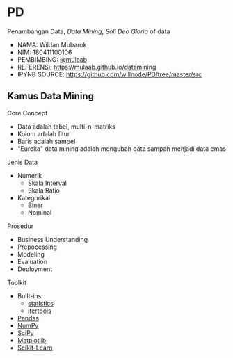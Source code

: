 # PD

Penambangan Data, *Data Mining*, *Soli Deo Gloria* of data

+ NAMA: Wildan Mubarok
+ NIM: 180411100106
+ PEMBIMBING: [@mulaab](https://github.com/mulaab)
+ REFERENSI: <https://mulaab.github.io/datamining>
+ IPYNB SOURCE: <https://github.com/willnode/PD/tree/master/src>



## Kamus Data Mining

Core Concept

+ Data adalah tabel, multi-n-matriks
+ Kolom adalah fitur
+ Baris adalah sampel
+ "Eureka" data mining adalah mengubah data sampah menjadi data emas

Jenis Data

+ Numerik
  - Skala Interval
  - Skala Ratio
+ Kategorikal
  - Biner
  - Nominal

Prosedur

+ Business Understanding
+ Prepocessing
+ Modeling
+ Evaluation
+ Deployment

Toolkit

+ Built-ins: 
  - [statistics](https://docs.python.org/3/library/statistics.html)
  - [itertools](https://docs.python.org/3/library/itertools.html)
+ [Pandas](https://pandas.pydata.org)
+ [NumPy](https://numpy.org)
+ [SciPy](https://www.scipy.org)
+ [Matplotlib](https://matplotlib.org)
+ [Scikit-Learn](https://scikit-learn.org/stable/)

